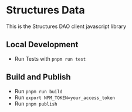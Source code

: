 # Structures Data
This is the Structures DAO client javascript library

## Local Development
- Run Tests with ```pnpm run test```

## Build and Publish
- Run ```pnpm run build```
- Run ```export NPM_TOKEN=your_access_token```
- Run ```pnpm publish```
